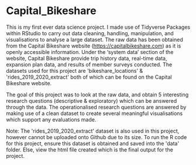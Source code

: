 # Capital_Bikeshare

This is my first ever data science project.
I made use of Tidyverse Packages within RStudio to carry out data cleaning, handling, manipulation, and visualisations to analyse a large dataset.
The raw data has been obtained from the Capital Bikeshare website (https://capitalbikeshare.com) as it is openly accessible information. Under the ‘system data’ section of the website, Capital Bikeshare provide trip history data, real-time data, expansion plan data, and results of member surveys conducted.
The datasets used for this project are 'bikeshare_locations' & 'rides_2019_2020_extract' both of which can be found on the Capital Bikeshare website.

The goal of this project was to look at the raw data, and obtain 5 interesting research questions (descriptive & exploratory) which can be answered through the data.
The operationalised research questions are answered by making use of a clean dataset to create several meaningful visualisations which support any evaluations made.

Note: The 'rides_2019_2020_extract' dataset is also used in this project, however cannot be uploaded onto Github due to its size. To run the R code for this project, ensure this dataset is obtained and saved into the 'data' folder. Else, view the html file created which is the final output for the project.
